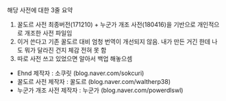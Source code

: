 해당 사전에 대한 3줄 요약

1. 꿀도르 사전 최종버전(171210) + 누군가 개조 사전(180416)을 기반으로 개인적으로 개조한 사전 파일임
2. 이거 쓴다고 기존 꿀도르 대비 엄청 번역이 개선되지 않음. 내가 만든 거긴 한데 나도 뭐가 달라진 건지 체감 전혀 못 함
3. 따로 사전 쓰고 있었으면 알아서 백업 해놓으셈

* Ehnd 제작자 : 소쿠릿 (blog.naver.com/sokcuri)
* 꿀도르 사전 제작자 : 꿀도르 (blog.naver.com/waltherp38)
* 누군가 개조 사전 제작자 : 누군가 (blog.naver.com/powerdlswl)
